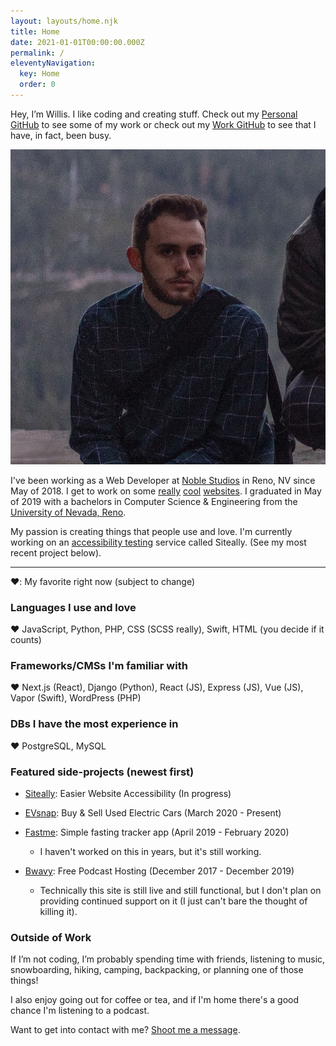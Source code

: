 ```yaml
---
layout: layouts/home.njk
title: Home
date: 2021-01-01T00:00:00.000Z
permalink: /
eleventyNavigation:
  key: Home
  order: 0
---
```

Hey, I’m Willis. I like coding and creating stuff. Check out my [Personal GitHub](https://github.com/wallstead) to see some of my work or check out my [Work GitHub](https://github.com/willisallstead) to see that I have, in fact, been busy.

<!-- !\\\[Willis Allstead (me)](/static/img/portrait.jpeg) -->

<img class="my-portrait" src="/static/img/willis-allstead.jpeg" alt="Willis Allstead (me)">

I've been working as a Web Developer at [Noble Studios](https://noblestudios.com/) in Reno, NV since May of 2018. I get to work on some [really](https://travelnevada.com/) [cool](https://tahoesouth.com/) [websites](https://duncanchannon.com/). I graduated in May of 2019 with a bachelors in Computer Science & Engineering from the [University of Nevada, Reno](https://www.unr.edu/cse). 

My passion is creating things that people use and love. I'm currently working on an [accessibility testing](https://siteally.com) service called Siteally. (See my most recent project below).

- - -

❤️: My favorite right now (subject to change)

### **Languages I use and love**

❤️ JavaScript, Python, PHP, CSS (SCSS really), Swift, HTML (you decide if it counts)

### **Frameworks/CMSs I'm familiar with**

❤️ Next.js (React), Django (Python), React (JS), Express (JS), Vue (JS), Vapor (Swift), WordPress (PHP)

### **DBs I have the most experience in**

❤️ PostgreSQL, MySQL

### **Featured side-projects (newest first)**

* [Siteally](https://siteally.com/): Easier Website Accessibility (In progress)
* [EVsnap](https://www.evsnap.com/): Buy & Sell Used Electric Cars (March 2020 - Present)
* [Fastme](https://apps.apple.com/us/app/fastme-fasting-tracker/id1451575216): Simple fasting tracker app (April 2019 - February 2020)

  * I haven't worked on this in years, but it's still working.
* [Bwavy](http://www.bwavy.com/): Free Podcast Hosting (December 2017 - December 2019)

  * Technically this site is still live and still functional, but I don't plan on providing continued support on it (I just can't bare the thought of killing it).

### Outside of Work

 If I’m not coding, I’m probably spending time with friends, listening to music, snowboarding, hiking, camping, backpacking, or planning one of those things!

I also enjoy going out for coffee or tea, and if I'm home there's a good chance I'm listening to a podcast.

Want to get into contact with me? [Shoot me a message](/contact/).